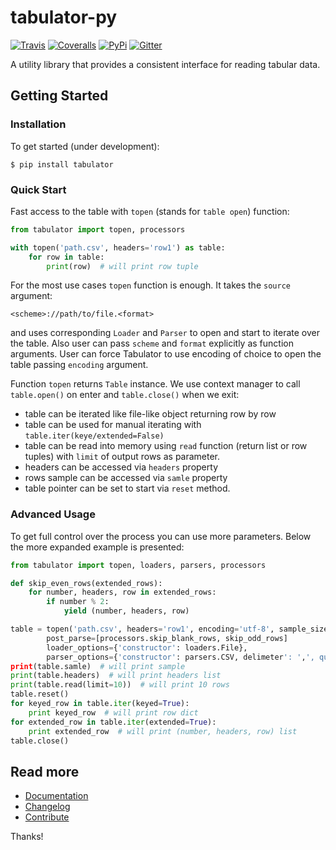 # tabulator-py

[![Travis](https://img.shields.io/travis/frictionlessdata/tabulator-py/master.svg)](https://travis-ci.org/frictionlessdata/tabulator-py)
[![Coveralls](http://img.shields.io/coveralls/frictionlessdata/tabulator-py.svg?branch=master)](https://coveralls.io/r/frictionlessdata/tabulator-py?branch=master)
[![PyPi](https://img.shields.io/pypi/v/tabulator.svg)](https://pypi.python.org/pypi/tabulator)
[![Gitter](https://img.shields.io/gitter/room/frictionlessdata/chat.svg)](https://gitter.im/frictionlessdata/chat)

A utility library that provides a consistent interface for reading tabular data.

## Getting Started

### Installation

To get started (under development):

```
$ pip install tabulator
```

### Quick Start

Fast access to the table with `topen` (stands for `table open`) function:

```python
from tabulator import topen, processors

with topen('path.csv', headers='row1') as table:
    for row in table:
        print(row)  # will print row tuple
```

For the most use cases `topen` function is enough. It takes the
`source` argument:

```
<scheme>://path/to/file.<format>
```
and uses corresponding `Loader` and `Parser` to open and start to iterate
over the table. Also user can pass `scheme` and `format` explicitly
as function arguments. User can force Tabulator to use encoding of choice
to open the table passing `encoding` argument.

Function `topen` returns `Table` instance. We use context manager
to call `table.open()` on enter and `table.close()` when we exit:
- table can be iterated like file-like object returning row by row
- table can be used for manual iterating with `table.iter(keye/extended=False)`
- table can be read into memory using `read` function (return list or row tuples)
with `limit` of output rows as parameter.
- headers can be accessed via `headers` property
- rows sample can be accessed via `samle` property
- table pointer can be set to start via `reset` method.

### Advanced Usage

To get full control over the process you can use more parameters.
Below the more expanded example is presented:

```python
from tabulator import topen, loaders, parsers, processors

def skip_even_rows(extended_rows):
    for number, headers, row in extended_rows:
        if number % 2:
            yield (number, headers, row)

table = topen('path.csv', headers='row1', encoding='utf-8', sample_size=1000,
        post_parse=[processors.skip_blank_rows, skip_odd_rows]
        loader_options={'constructor': loaders.File},
        parser_options={'constructor': parsers.CSV, delimeter': ',', quotechar: '|'})
print(table.samle)  # will print sample
print(table.headers)  # will print headers list
print(table.read(limit=10))  # will print 10 rows
table.reset()
for keyed_row in table.iter(keyed=True):
    print keyed_row  # will print row dict
for extended_row in table.iter(extended=True):
    print extended_row  # will print (number, headers, row) list
table.close()
```

## Read more

- [Documentation](https://github.com/frictionlessdata/tabulator-py/tree/master/tabulator)
- [Changelog](https://github.com/frictionlessdata/tabulator-py/releases)
- [Contribute](CONTRIBUTING.md)

Thanks!
